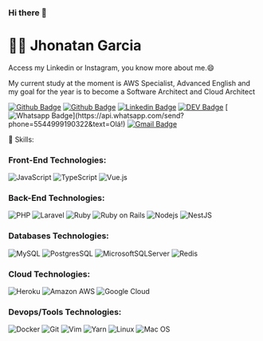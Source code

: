 ### Hi there 👋

# :man_technologist: Jhonatan Garcia

Access my Linkedin or Instagram, you know more about me.😄

My current study at the moment is AWS Specialist, Advanced English and my goal for the year is to become a Software Architect and Cloud Architect

[![Github Badge](https://img.shields.io/badge/-Instagram-fff?style=for-the-badge&logo=Instagram&logoColor=red&link=https://www.instagram.com/jhonatangarcia.developer/)](https://www.instagram.com/jhonatangarcia.developer/)
[![Github Badge](https://img.shields.io/badge/-Github-000?style=for-the-badge&logo=Github&logoColor=white&link=https://github.com/JhonatanGarcia92/jhonatangarcia92)](https://github.com/JhonatanGarcia92/jhonatangarcia92)
[![Linkedin Badge](https://img.shields.io/badge/-LinkedIn-blue?style=for-the-badge&logo=Linkedin&logoColor=white&link=https://www.linkedin.com/in/jhonatangarcia/)](https://www.linkedin.com/in/jhonatangarcia92/)
[![DEV Badge](https://img.shields.io/badge/-DEV.to-000?style=for-the-badge&logo=dev.to&logoColor=white&link=https://dev.to/jhonatangarcia92)](https://dev.to/jhonatangarcia92)
[![Whatsapp Badge](https://img.shields.io/badge/-Whatsapp-4CA143?style=flat-square&labelColor=4CA143&logo=whatsapp&logoColor=white&link=https://api.whatsapp.com/send?phone=5512988344336&text=Olá!)](https://api.whatsapp.com/send?phone=5544999190322&text=Olá!)
[![Gmail Badge](https://img.shields.io/badge/-Gmail-c14438?style=for-the-badge&logo=Gmail&logoColor=white&link=mailto:jhonatan.henrique.garcia@gmail.com)](mailto:jhonatan.henrique.garcia@gmail.com)


🔭 Skills:

### Front-End Technologies:
![JavaScript](https://img.shields.io/badge/javascript-%23323330.svg?style=for-the-badge&logo=javascript&logoColor=%23F7DF1E)
![TypeScript](https://img.shields.io/badge/typescript-%23007ACC.svg?style=for-the-badge&logo=typescript&logoColor=white)
![Vue.js](https://img.shields.io/badge/vuejs-%2335495e.svg?style=for-the-badge&logo=vuedotjs&logoColor=%234FC08D)

### Back-End Technologies:
![PHP](https://img.shields.io/badge/-Php-609?style=for-the-badge&logo=php&logoColor=white)
![Laravel](https://img.shields.io/badge/-Laravel-ff2d20?style=for-the-badge&logo=laravel&logoColor=white)
![Ruby](https://img.shields.io/badge/-Ruby-CC342D?style=for-the-badge&logo=ruby&logoColor=white)
![Ruby on Rails](https://img.shields.io/badge/-Ruby%20on%20Rails-cc0000?style=for-the-badge&logo=ruby-on-rails&logoColor=white)
![Nodejs](https://img.shields.io/badge/-Node.js-43853d?style=for-the-badge&logo=Node.js&logoColor=white)
![NestJS](https://img.shields.io/badge/nestjs-%23E0234E.svg?style=for-the-badge&logo=nestjs&logoColor=white)

### Databases Technologies:
![MySQL](https://img.shields.io/badge/-MySQL-00758F?sstyle=for-the-badge&logo=mysql&logoColor=white)
![PostgresSQL](https://img.shields.io/badge/-PostgreSQL-1a0dab?style=for-the-badge&logo=postgresql&logoColor=white)
![MicrosoftSQLServer](https://img.shields.io/badge/Microsoft%20SQL%20Sever-CC2927?style=for-the-badge&logo=microsoft%20sql%20server&logoColor=white)
![Redis](https://img.shields.io/badge/-Redis-ff2d20?style=for-the-badge&logo=redis&logoColor=white)

### Cloud Technologies:
![Heroku](https://img.shields.io/badge/-Heroku-430098?style=for-the-badge&logo=heroku&logoColor=white)
![Amazon AWS](https://img.shields.io/badge/Amazon%20Web%20Services-ec7211?style=for-the-badge&logo=amazon-aws&logoColor=white)
![Google Cloud](https://img.shields.io/badge/Googe%20Cloud-1a73e8?style=for-the-badge&logo=google-cloud&logoColor=white)

### Devops/Tools Technologies:
![Docker](https://img.shields.io/badge/-Docker-46a2f1?style=for-the-badge&logo=docker&logoColor=white)
![Git](https://img.shields.io/badge/-Git-F05032?style=for-the-badge&logo=git&logoColor=white)
![Vim](https://img.shields.io/badge/VIM-%2311AB00.svg?style=for-the-badge&logo=vim&logoColor=white)
![Yarn](https://img.shields.io/badge/yarn-%232C8EBB.svg?style=for-the-badge&logo=yarn&logoColor=white)
![Linux](https://img.shields.io/badge/Linux-FCC624?style=for-the-badge&logo=linux&logoColor=black)
![Mac OS](https://img.shields.io/badge/mac%20os-000000?style=for-the-badge&logo=macos&logoColor=F0F0F0)


